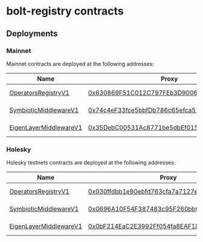 # bolt-registry contracts

## Deployments

### Mainnet

Mainnet contracts are deployed at the following addresses:

| Name                                                                 | Proxy                                                                                                                      | Implementation                                                                                | Notes      |
| -------------------------------------------------------------------- | -------------------------------------------------------------------------------------------------------------------------- | --------------------------------------------------------------------------------------------- | ---------- |
| [OperatorsRegistryV1](./src/contracts/OperatorsRegistryV1.sol)       | [0x630869F51C012C797FEb3D9006F4280587C78b3f](https://etherscan.io/address/0x630869F51C012C797FEb3D9006F4280587C78b3f#code) | [0x0f2a...2d63](https://etherscan.io/address/0x0f2a3b9caea77ea58bfb42ea81c4292157122d63#code) | UUPS Proxy |
| [SymbioticMiddlewareV1](./src/contracts/SymbioticMiddlewareV1.sol)   | [0x74c4eF33fce5bbfDb786c65efca513C68C7d19C3](https://etherscan.io/address/0x74c4eF33fce5bbfDb786c65efca513C68C7d19C3#code) | [0x0aC0...5Bbe](https://etherscan.io/address/0x0aC0488aF24E9064F703a2263762Db26EdFc5Bbe#code) | UUPS Proxy |
| [EigenLayerMiddlewareV1](./src/contracts/EigenLayerMiddlewareV1.sol) | [0x35DebC00531Ac8771be5dbEf015feFD084efA958](https://etherscan.io/address/0x35DebC00531Ac8771be5dbEf015feFD084efA958#code) | [0xF66A...a103](https://etherscan.io/address/0xF66Ae0a151E4Dc7c4b7cCd2d0D2cc662F1F3a103#code) | UUPS Proxy |

### Holesky

Holesky testnets contracts are deployed at the following addresses:

| Name                                                                 | Proxy                                                                                                                              | Implementation                                                                                        | Notes      |
| -------------------------------------------------------------------- | ---------------------------------------------------------------------------------------------------------------------------------- | ----------------------------------------------------------------------------------------------------- | ---------- |
| [OperatorsRegistryV1](./src/contracts/OperatorsRegistryV1.sol)       | [0x030ffdbb1e90ebfd763cfa7a7127ee055039e6ec](https://holesky.etherscan.io/address/0x030ffdbb1e90ebfd763cfa7a7127ee055039e6ec#code) | [0x8731...37f4](https://holesky.etherscan.io/address/0x8731e30074E2C665536A0aa6FCce4Ff8434D37f4#code) | UUPS Proxy |
| [SymbioticMiddlewareV1](./src/contracts/SymbioticMiddlewareV1.sol)   | [0x0696A10F54F387483c95F260bb09eEAcF041E9Ba](https://holesky.etherscan.io/address/0x0696A10F54F387483c95F260bb09eEAcF041E9Ba#code) | [0xE745...Cf26](https://holesky.etherscan.io/address/0xE74507aED3e67bb8acFc2aFcC4d1847685d9Cf26#code) | UUPS Proxy |
| [EigenLayerMiddlewareV1](./src/contracts/EigenLayerMiddlewareV1.sol) | [0x0bF214EaC2E3992Ff054fa8EAF1D13E84d45A885](https://holesky.etherscan.io/address/0x0bF214EaC2E3992Ff054fa8EAF1D13E84d45A885#code) | [0x7a71...eEC6](https://holesky.etherscan.io/address/0x7a71a782D1030d7a595d6E711a81139C2F8AeEC6#code) | UUPS Proxy |
